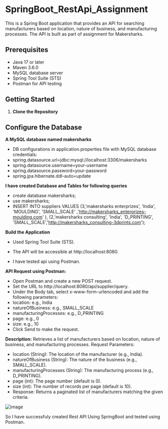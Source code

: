 # SpringBoot_RestApi_Assignment


This is a Spring Boot application that provides an API for searching manufacturers based on location, nature of business, and manufacturing processes. The API is built as part of assignment for Makersharks.


## Prerequisites
- Java 17 or later
- Maven 3.6.0
- MySQL database server
- Spring Tool Suite (STS) 
- Postman for API testing

## Getting Started

1. **Clone the Repository**

## Configure the Database

**A MySQL database named makersharks**


- DB configurations in application.properties file with MySQL database credentials:
- spring.datasource.url=jdbc:mysql://localhost:3306/makersharks
- spring.datasource.username=your-username
- spring.datasource.password=your-password
- spring.jpa.hibernate.ddl-auto=update

**I have created Database and Tables for following queries**
- create database makersharks;
- use makersharks;
- INSERT INTO suppliers VALUES 
(3,'makersharks enterprizes', 'India', 'MOULDING',  'SMALL_SCALE' ,'http://makersharks_enterprizes-moulding.com' ),
(2,'makersharks consulting', 'India', 'D_PRINTING',  'SMALL_SCALE','http://makersharks_consulting-3dprints.com');


**Build the Application**
- Used Spring Tool Suite (STS).

- The API will be accessible at http://localhost:8080.
- I have tested api using Postman.

**API Request using Postman:**
- Open Postman and create a new POST request.
- Set the URL to http://localhost:8080/api/supplier/query.
- Under the Body tab, select x-www-form-urlencoded and add the following parameters:
- location: e.g., India
- natureOfBusiness: e.g., SMALL_SCALE
- manufacturingProcesses: e.g., D_PRINTING
- page: e.g., 0
- size: e.g., 10
- Click Send to make the request.


**Description:** Retrieves a list of manufacturers based on location, nature of business, and manufacturing processes.
  Request Parameters:
- location (String): The location of the manufacturer (e.g., India).
- natureOfBusiness (String): The nature of the business (e.g., SMALL_SCALE).
- manufacturingProcesses (String): The manufacturing process (e.g., D_PRINTING).
- page (int): The page number (default is 0).
- size (int): The number of records per page (default is 10).
- Response: Returns a paginated list of manufacturers matching the given criteria.


![image](https://github.com/user-attachments/assets/061d88ea-c65d-49f8-affc-0410c2b22133)



So I have successfuly created Rest API  Using SpringBoot and tested using Postman.
